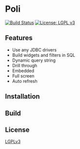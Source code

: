 # Poli

[![Build Status](https://travis-ci.org/shzlw/poli.svg?branch=master)](https://travis-ci.org/shzlw/poli)
[![License: LGPL v3](https://img.shields.io/badge/License-LGPLv3-blue.svg)](https://www.gnu.org/licenses/lgpl-3.0.en.html)

## Features

* Use any JDBC drivers
* Build widgets and filters in SQL
* Dynamic query string
* Drill through 
* Embedded
* Full screen
* Auto refresh

## Installation

## Build

## License

[LGPLv3](https://www.gnu.org/licenses/lgpl-3.0.en.html)